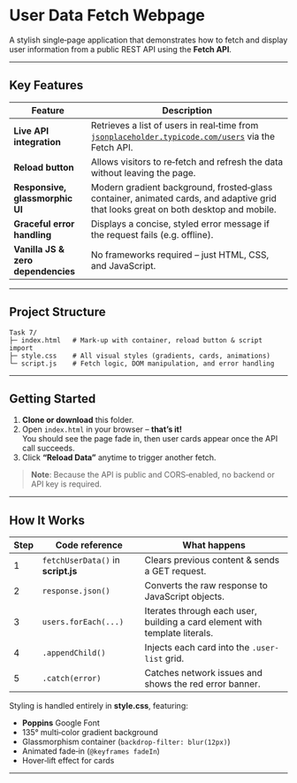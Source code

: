 # User Data Fetch Webpage

A stylish single‑page application that demonstrates how to fetch and display user information from a public REST API using the **Fetch API**.

---

##  Key Features
| Feature | Description |
| ------- | ----------- |
| **Live API integration** | Retrieves a list of users in real‑time from [`jsonplaceholder.typicode.com/users`](https://jsonplaceholder.typicode.com/users) via the Fetch API. |
| **Reload button** | Allows visitors to re‑fetch and refresh the data without leaving the page. |
| **Responsive, glassmorphic UI** | Modern gradient background, frosted‑glass container, animated cards, and adaptive grid that looks great on both desktop and mobile. |
| **Graceful error handling** | Displays a concise, styled error message if the request fails (e.g. offline). |
| **Vanilla JS & zero dependencies** | No frameworks required – just HTML, CSS, and JavaScript. |

---

##  Project Structure
```
Task 7/
├─ index.html   # Mark‑up with container, reload button & script import
├─ style.css    # All visual styles (gradients, cards, animations)
└─ script.js    # Fetch logic, DOM manipulation, and error handling
```

---

##  Getting Started

1. **Clone or download** this folder.  
2. Open `index.html` in your browser – **that’s it!**  
   You should see the page fade in, then user cards appear once the API call succeeds.
3. Click **“Reload Data”** anytime to trigger another fetch.

> **Note**: Because the API is public and CORS‑enabled, no backend or API key is required.

---

##  How It Works

| Step | Code reference | What happens |
| ---- | -------------- | ------------ |
| 1 | `fetchUserData()` in **script.js** | Clears previous content & sends a GET request. |
| 2 | `response.json()` | Converts the raw response to JavaScript objects. |
| 3 | `users.forEach(...)` | Iterates through each user, building a card element with template literals. |
| 4 | `.appendChild()` | Injects each card into the `.user-list` grid. |
| 5 | `.catch(error)` | Catches network issues and shows the red error banner. |

Styling is handled entirely in **style.css**, featuring:
* **Poppins** Google Font  
* 135° multi‑color gradient background  
* Glassmorphism container (`backdrop-filter: blur(12px)`)  
* Animated fade‑in (`@keyframes fadeIn`)  
* Hover‑lift effect for cards

---
